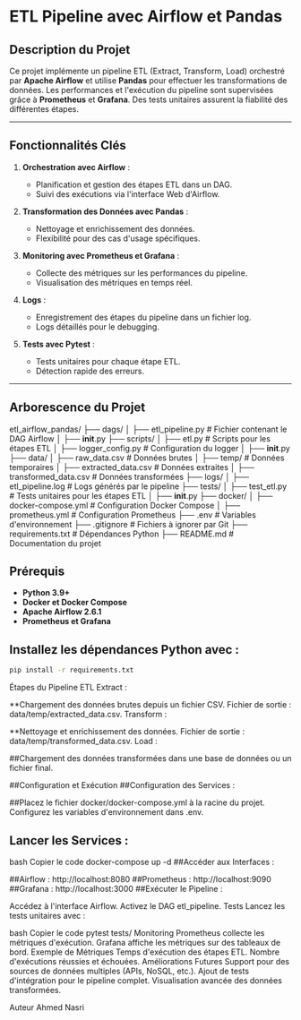 # ETL Pipeline avec Airflow et Pandas

## Description du Projet

Ce projet implémente un pipeline ETL (Extract, Transform, Load) orchestré par **Apache Airflow** et utilise **Pandas** pour effectuer les transformations de données. Les performances et l'exécution du pipeline sont supervisées grâce à **Prometheus** et **Grafana**. Des tests unitaires assurent la fiabilité des différentes étapes.

---

## Fonctionnalités Clés

1. **Orchestration avec Airflow** :
   - Planification et gestion des étapes ETL dans un DAG.
   - Suivi des exécutions via l'interface Web d'Airflow.

2. **Transformation des Données avec Pandas** :
   - Nettoyage et enrichissement des données.
   - Flexibilité pour des cas d'usage spécifiques.

3. **Monitoring avec Prometheus et Grafana** :
   - Collecte des métriques sur les performances du pipeline.
   - Visualisation des métriques en temps réel.

4. **Logs** :
   - Enregistrement des étapes du pipeline dans un fichier log.
   - Logs détaillés pour le debugging.

5. **Tests avec Pytest** :
   - Tests unitaires pour chaque étape ETL.
   - Détection rapide des erreurs.

---

## Arborescence du Projet

etl_airflow_pandas/
├── dags/
│   ├── etl_pipeline.py              # Fichier contenant le DAG Airflow
│   ├── __init__.py
├── scripts/
│   ├── etl.py                       # Scripts pour les étapes ETL
│   ├── logger_config.py             # Configuration du logger
│   ├── __init__.py
├── data/
│   ├── raw_data.csv                 # Données brutes
│   ├── temp/                        # Données temporaires
│       ├── extracted_data.csv       # Données extraites
│       ├── transformed_data.csv     # Données transformées
├── logs/
│   ├── etl_pipeline.log             # Logs générés par le pipeline
├── tests/
│   ├── test_etl.py                  # Tests unitaires pour les étapes ETL
│   ├── __init__.py
├── docker/
│   ├── docker-compose.yml           # Configuration Docker Compose
│   ├── prometheus.yml               # Configuration Prometheus
├── .env                             # Variables d'environnement
├── .gitignore                       # Fichiers à ignorer par Git
├── requirements.txt                 # Dépendances Python
├── README.md                        # Documentation du projet


## Prérequis

- **Python 3.9+**
- **Docker et Docker Compose**
- **Apache Airflow 2.6.1**
- **Prometheus et Grafana**

## Installez les dépendances Python avec :
```bash
pip install -r requirements.txt
```
Étapes du Pipeline ETL
Extract :

**Chargement des données brutes depuis un fichier CSV.
Fichier de sortie : data/temp/extracted_data.csv.
Transform :

**Nettoyage et enrichissement des données.
Fichier de sortie : data/temp/transformed_data.csv.
Load :

##Chargement des données transformées dans une base de données ou un fichier final.

##Configuration et Exécution
##Configuration des Services :

##Placez le fichier docker/docker-compose.yml à la racine du projet.
Configurez les variables d'environnement dans .env.

## Lancer les Services :

bash
Copier le code
docker-compose up -d
##Accéder aux Interfaces :

##Airflow : http://localhost:8080
##Prometheus : http://localhost:9090
##Grafana : http://localhost:3000
##Exécuter le Pipeline :

Accédez à l'interface Airflow.
Activez le DAG etl_pipeline.
Tests
Lancez les tests unitaires avec :

bash
Copier le code
pytest tests/
Monitoring
Prometheus collecte les métriques d'exécution.
Grafana affiche les métriques sur des tableaux de bord.
Exemple de Métriques
Temps d'exécution des étapes ETL.
Nombre d'exécutions réussies et échouées.
Améliorations Futures
Support pour des sources de données multiples (APIs, NoSQL, etc.).
Ajout de tests d'intégration pour le pipeline complet.
Visualisation avancée des données transformées.

Auteur
Ahmed Nasri
